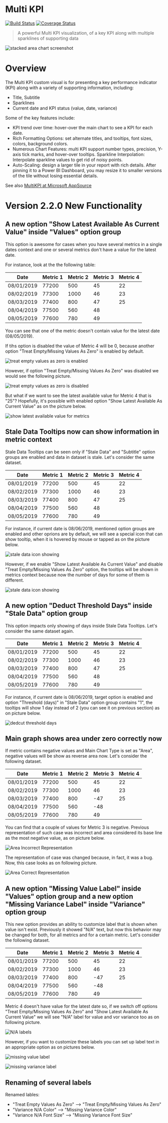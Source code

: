 # Multi KPI
[![Build Status](https://dev.azure.com/customvisuals/public/_apis/build/status/Microsoft.powerbi-visuals-multikpi)](https://dev.azure.com/customvisuals/public/_build/latest?definitionId=10)
[![Coverage Status](https://coveralls.io/repos/github/microsoft/PowerBI-visuals-MultiKPI/badge.svg?branch=master)](https://coveralls.io/github/microsoft/PowerBI-visuals-MultiKPI?branch=master)
> A powerful Multi KPI visualization, of a key KPI along with multiple sparklines of supporting data

![stacked area chart screenshot](./assets/screenshot.png)
# Overview

The Multi KPI custom visual is for presenting a key performance indicator (KPI) along with a variety of supporting information, including:
- Title, Subtitle
- Sparklines
- Current date and KPI status (value, date, variance)

Some of the key features include:

- KPI trend over time: hover-over the main chart to see a KPI for each date.
- Rich Formatting Options: set alternate titles, and tooltips, font sizes, colors, background colors.
- Numerous Chart Features: multi KPI support number types, precision, Y-axis tick marks, and hover-over tooltips.
Sparkline Interpolation: Interpolate sparkline values to get rid of noisy points.
- Auto-Scaling: design a larger tile in your report with rich details. After pinning it to a Power BI Dashboard, you may resize it to smaller versions of the tile without losing essential details.

See also [MultiKPI at Microsoft AppSource](https://appsource.microsoft.com/en-us/product/power-bi-visuals/WA104381763)

# Version 2.2.0 New Functionality
## A new option "Show Latest Available As Current Value" inside "Values" option group

This option is awesome for cases when you have several metrics in a single dates context and one or several metrics don't have a value for the latest date.

For instance, look at the the following table:

| Date       | Metric 1 | Metric 2 | Metric 3 | Metric 4 |
|------------|----------|----------|----------|----------|
| 08/01/2019 | 77200    | 500      | 45       | 22       |
| 08/02/2019 | 77300    | 1000     | 46       | 23       |
| 08/03/2019 | 77400    | 800      | 47       | 25       |
| 08/04/2019 | 77500    | 560      | 48       |          |
| 08/05/2019 | 77600    | 780      | 49       |          |

You can see that one of the metric doesn't contain value for the latest date (08/05/2019).

If tihs option is disabled the value of Metric 4 will be 0, because another option "Treat Empty/Missing Values As Zero" is enabled by default.

![treat empty values as zero is enabled](./assets/TreatEmptyEnabled.PNG)

However, if option "Treat Empty/Missing Values As Zero" was disabled we would see the following picture.

![treat empty values as zero is disabled](./assets/TreatEmptyDisabled.PNG)

But what if we want to see the latest available value for Metric 4 that is "25"?
Hopefully, it's possible with enabled option "Show Latest Available As Current Value" as on the picture below.

![show latest available value for metrics](./assets/ShowLatestAvailable.PNG)

## Stale Data Tooltips now can show information in metric context

Stale Data Tooltips can be seen only if "Stale Data" and "Subtitle" option groups are enabled and data in dataset is stale. Let's consider the same dataset.

| Date       | Metric 1 | Metric 2 | Metric 3 | Metric 4 |
|------------|----------|----------|----------|----------|
| 08/01/2019 | 77200    | 500      | 45       | 22       |
| 08/02/2019 | 77300    | 1000     | 46       | 23       |
| 08/03/2019 | 77400    | 800      | 47       | 25       |
| 08/04/2019 | 77500    | 560      | 48       |          |
| 08/05/2019 | 77600    | 780      | 49       |          |

For instance, if current date is 08/06/2019, mentioned option groups are enabled and other oprions are by default, we will see a special icon that can show tooltip, when it is hovered by mouse or tapped as on the picture below.

![stale data icon showing](./assets/StaleDataIcon.png)

However, if we enable "Show Latest Available As Current Value" and disable "Treat Empty/Missing Values As Zero" option, the tooltips will be shown in metrics context because now the number of days for some of them is different.

![stale data icon showing](./assets/StaleDataIconContexted.png)

## A new option "Deduct Threshold Days" inside "Stale Data" option group

This option impacts only showing of days inside Stale Data Tooltips.
Let's consider the same dataset again.

| Date       | Metric 1 | Metric 2 | Metric 3 | Metric 4 |
|------------|----------|----------|----------|----------|
| 08/01/2019 | 77200    | 500      | 45       | 22       |
| 08/02/2019 | 77300    | 1000     | 46       | 23       |
| 08/03/2019 | 77400    | 800      | 47       | 25       |
| 08/04/2019 | 77500    | 560      | 48       |          |
| 08/05/2019 | 77600    | 780      | 49       |          |

For instance, if current date is 08/06/2019, target option is enabled and option "Threshold (days)" in "Stale Data" option group contains "1", the tooltips will show 1 day instead of 2 (you can see it on previous section) as on picture below.

![dedcut threshold days](./assets/DeductThresholdDays.png)

## Main graph shows area under zero correctly now
If metric contains negative values and Main Chart Type is set as "Area", negative values will be show as reverse area now. Let's consider the following dataset.

| Date       | Metric 1 | Metric 2 | Metric 3 | Metric 4 |
|------------|----------|----------|----------|----------|
| 08/01/2019 | 77200    | 500      | 45       | 22       |
| 08/02/2019 | 77300    | 1000     | 46       | 23       |
| 08/03/2019 | 77400    | 800      | -47      | 25       |
| 08/04/2019 | 77500    | 560      | -48      |          |
| 08/05/2019 | 77600    | 780      | 49       |          |

You can find that a couple of values for Metric 3 is negative. Previous representation of such case was incorrect and area considered its base line as the most negative value, as on picture below.

![Area Incorrect Representation](./assets/ZeroLineAreaWrong.PNG)

The representation of case was changed because, in fact, it was a bug. Now, this case looks as on following picture.

![Area Correct Representation](./assets/ZeroLineAreaCorrect.PNG)

## A new option "Missing Value Label" inside "Values" option group and a new option "Missing Variance Label" inside "Variance" option group

This new option provides an ability to customize label that is shown when value isn't exist. Previously it showed "N/A" text, but now this behavior may be changed for both, for all metrics and for a certain metric. Let's consider the following dataset.

| Date       | Metric 1 | Metric 2 | Metric 3 | Metric 4 |
|------------|----------|----------|----------|----------|
| 08/01/2019 | 77200    | 500      | 45       | 22       |
| 08/02/2019 | 77300    | 1000     | 46       | 23       |
| 08/03/2019 | 77400    | 800      | -47      | 25       |
| 08/04/2019 | 77500    | 560      | -48      |          |
| 08/05/2019 | 77600    | 780      | 49       |          |

Metric 4 doesn't have value for the latest date so, if we switch off options "Treat Empty/Missing Values As Zero" and "Show Latest Available As Current Value" we will see "N/A" label for value and vor variance too as on following picture.

![N/A labels](./assets/NaValueVariance.PNG)

However, if you want to customize these labels you can set up label text in an appropriate option as on pictures below.

![missing value label](./assets/MissingValueLabel.PNG)

![missing variance label](./assets/MissingVarianceLabel.PNG)

## Renaming of several labels
Renamed lables:
- "Treat Empty Values As Zero" --> "Treat Empty/Missing Values As Zero"
- "Variance N/A Color" --> "Missing Variance Color"
- "Variance N/A Font Size" --> "Missing Variance Font Size"